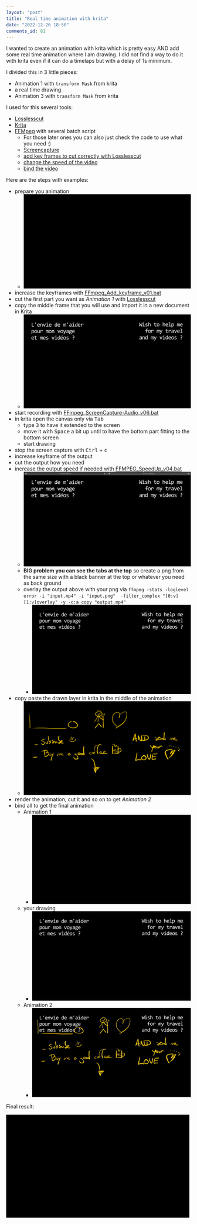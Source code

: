 ```yaml
--- 
layout: "post" 
title: "Real time animation with krita" 
date: "2022-12-26 18:50" 
comments_id: 81
--- 
```

 
I wanted to create an animation with krita which is pretty easy AND add some real time animation where I am drawing.
I did not find a way to do it with krita even if it can do a timelaps but with a delay of 1s minimum.

I divided this in 3 little pieces:

- Animation 1 with `transform Mask` from krita
- a real time drawing
- Animation 3 with `transform Mask` from krita

I used for this several tools:

- [Losslesscut](https://mifi.github.io/lossless-cut/)
- [Krita](https://krita.org/)
- [FFMpeg](https://ffmpeg.org/) with several batch script
	- For those later ones you can also just check the code to use what you need :)
	- [Screencapture](/files/Batch/FFmpeg/FFmpeg_ScreenCapture-Audio_v06.bat)
	- [add key frames to cut correctly with Losslesscut](/files/Batch/FFmpeg/FFmpeg_Add_keyframe_v01.bat)
	- [change the speed of the video](/files/Batch/FFmpeg/FFMPEG_SpeedUp_v04.bat)
	- [bind the video](/files/Batch/FFmpeg/FFMPEG_Bind_All_inFolder_v01.bat)

Here are the steps with examples:

- prepare you animation
	- ![](/files/posts/2022/Ko-fi_v01.gif)
- increase the keyframes with [FFmpeg_Add_keyframe_v01.bat](/files/Batch/FFmpeg/FFmpeg_Add_keyframe_v01.bat)
- cut the first part you want as *Animation 1* with [Losslesscut](https://mifi.github.io/lossless-cut/)
- copy the middle frame that you will use and import it in a new document in Krita
	- ![](/files/posts/2022/Ko-fi_v01_middle_frame.png)
- start recording with [FFmpeg_ScreenCapture-Audio_v06.bat](/files/Batch/FFmpeg/FFmpeg_ScreenCapture-Audio_v06.bat)
- in krita open the canvas only via <kbd>Tab</kbd>
	- type <kbd>3</kbd> to have it extended to the screen
	- move it with <kbd>Space</kbd> a bit up until to have the bottom part fitting to the bottom screen
	- start drawing
- stop the screen capture with <kbd>Ctrl</kbd> + <kbd>c</kbd>
- increase keyframe of the output
- cut the output how you need
- increase the output speed if needed with [FFMPEG_SpeedUp_v04.bat](/files/Batch/FFmpeg/FFMPEG_SpeedUp_v04.bat)
	- ![](/files/posts/2022/k02_r500_fps24_r500.gif)
	- **BIG problem you can see the tabs at the top** so create a png from the same size with a black banner at the top or whatever you need as back ground
	- overlay the output above with your png via `ffmpeg -stats -loglevel error -i "input.mp4" -i "input.png"  -filter_complex "[0:v][1:v]overlay" -y -c:a copy "output.mp4"`
		- ![](/files/posts/2022/k02n_f2_fps24_r500.gif)
- copy paste the drawn layer in krita in the middle of the animation
	- ![](/files/posts/2022/Ko-fi_v01_draw_2.png)
- render the animation, cut it and so on to get *Animation 2*
- bind all to get the final animation
	- Animation 1
		- ![](/files/posts/2022/k01_fps24_r500.gif)
	- your drawing 
		- ![](/files/posts/2022/k02n_f2_fps24_r500.gif)
	- Animation 2
		- ![](/files/posts/2022/k04_fps24_r500.gif)
		
Final result:


![](/files/posts/2022/Ko-fi_fps24_r500.gif)



